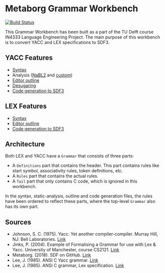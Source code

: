 # Metaborg Grammar Workbench

[![Build Status](https://travis-ci.org/mpsijm/metaborg-grammar-workbench.svg?branch=master)](https://travis-ci.org/mpsijm/metaborg-grammar-workbench)

This Grammar Workbench has been built as a part of the TU Delft course IN4333 Language Engineering Project. The main purpose of this workbench is to convert YACC and LEX specifications to SDF3.

## YACC Features

- [Syntax](yacc/syntax/yacc.sdf3)
- Analysis ([NaBL2](yacc/trans/static-analysis.nabl2) and [custom](yacc/trans/custom-analysis.str))
- [Editor outline](yacc/trans/outline.str)
- [Desugaring](yacc/trans/desugar.str)
- [Code generation to SDF3](yacc/trans/codegen/codegen-yacc.str)

## LEX Features

- [Syntax](lex/syntax/lex.sdf3)
- [Editor outline](lex/trans/outline.str)
- [Code generation to SDF3](lex/trans/codegen/codegen-lex.str)

## Architecture

Both LEX and YACC have a `Grammar` that consists of three parts:
- A `Definitions` part that contains the header. This part contains rules like start symbol, associativity rules, token definitions, etc.
- A `Rules` part that contains the actual rules.
- A `Tail` part that only contains C code, which is ignored in this workbench.

In the syntax, static-analysis, outline and code generation files, the rules have been ordered to reflect these parts, where the top-level `Grammar` also has its own part.

## Sources

- Johnson, S. C. (1975). Yacc: Yet another compiler-compiler. Murray Hill, NJ: Bell Laboratories. [Link](http://dinosaur.compilertools.net/yacc/)
- Jinks, P. (2004). Example of Formalising a Grammar for use with Lex & Yacc. University of Manchester, course CS2121. [Link](http://www.cs.man.ac.uk/~pjj/cs212/ex5_hint.html)
- Metaborg. (2018). SDF on GitHub. [Link](https://github.com/metaborg/sdf)
- Lee, J. (1985). ANSI C Yacc grammar. [Link](https://www.lysator.liu.se/c/ANSI-C-grammar-y.html)
- Lee, J. (1985). ANSI C grammar, Lex specification. [Link](https://www.lysator.liu.se/c/ANSI-C-grammar-l.html)
